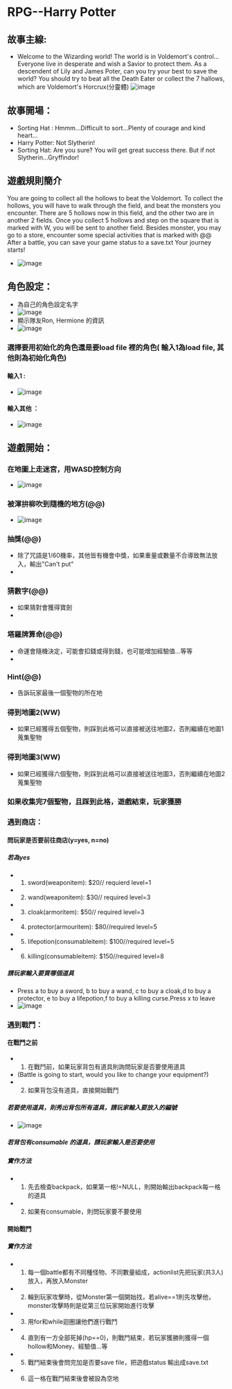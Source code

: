 # RPG--Harry Potter
## 故事主線:
- Welcome to the Wizarding world! The world is in Voldemort's control...
  Everyone live in desperate and wish a Savior to protect them.
  As a descendent of Lily and James Poter, can you try your best to save the world?
  You should try to beat all the Death Eater or collect the 7 hallows, which are Voldemort's Horcrux(分靈體)
  ![image](https://github.com/tyynmk25/tyynmk25/blob/main/1.jpg)
## 故事開場：
- Sorting Hat : Hmmm...Difficult to sort...Plenty of courage and kind heart...
- Harry Potter: Not Slytherin!
- Sorting Hat: Are you sure? You will get great success there. But if not Slytherin...Gryffindor!
## 遊戲規則簡介
  You are going to collect all the hollows to beat the Voldemort.
  To collect the hollows, you will have to walk through the field, and beat the monsters you encounter.
  There are 5 hollows now in this field, and the other two are in another 2 fields.
  Once you collect 5 hollows and step on the square that is marked with W, you will be sent to another field.
  Besides monster, you may go to a store, encounter some special activities that is marked with @@
  After a battle, you can save your game status to a save.txt
  Your journey starts!
- ![image](https://github.com/tyynmk25/tyynmk25/blob/main/2.jpg)
## 角色設定：
- 為自己的角色設定名字
- ![image](https://github.com/tyynmk25/tyynmk25/blob/main/3.jpg)
- 顯示隊友Ron, Hermione 的資訊
- ![image](https://github.com/tyynmk25/tyynmk25/blob/main/4.jpg)
### 選擇要用初始化的角色還是要load file 裡的角色( 輸入1為load file, 其他則為初始化角色) 
#### 輸入1 :
- ![image](https://github.com/tyynmk25/tyynmk25/blob/main/5.jpg)
#### 輸入其他 ：
- ![image](https://github.com/tyynmk25/tyynmk25/blob/main/7.jpg)
## 遊戲開始：
### 在地圖上走迷宮，用WASD控制方向
- ![image](https://github.com/tyynmk25/tyynmk25/blob/main/6.jpg)
### 被渾拚柳吹到隨機的地方(@@)
- ![image](https://github.com/tyynmk25/tyynmk25/blob/main/11.jpg)
### 抽獎(@@)
- 除了咒語是1/60機率，其他皆有機會中獎，如果重量或數量不合導致無法放入，輸出"Can't put"
- 
### 猜數字(@@)
- 如果猜對會獲得寶劍
- 
### 塔羅牌算命(@@)
- 命運會隨機決定，可能會扣錢或得到錢，也可能增加經驗值...等等
- 
### Hint(@@)
- 告訴玩家最後一個聖物的所在地
### 得到地圖2(WW)
- 如果已經獲得五個聖物，則踩到此格可以直接被送往地圖2，否則繼續在地圖1蒐集聖物
### 得到地圖3(WW)
- 如果已經獲得六個聖物，則踩到此格可以直接被送往地圖3，否則繼續在地圖2蒐集聖物
### 如果收集完7個聖物，且踩到此格，遊戲結束，玩家獲勝

### 遇到商店：
#### 問玩家是否要前往商店(y=yes, n=no)
##### 若為yes
- 1. sword(weaponitem): $20// requierd level=1 
- 2. wand(weaponitem): $30// required level=3 
- 3. cloak(armoritem): $50// required level=3
- 4. protector(armouritem): $80//required level=5
- 5. lifepotion(consumableitem): $100//required level=5
- 6. killing(consumableitem): $150//required level=8
##### 請玩家輸入要買哪個道具
- Press a to buy a sword, b to buy a wand, c to buy a cloak,d to buy a protector, e to buy a lifepotion,f to buy a killing curse.Press x to leave
- ![image](https://github.com/tyynmk25/tyynmk25/blob/main/9.jpg)
### 遇到戰鬥：
#### 在戰鬥之前
- 1. 在戰鬥前，如果玩家背包有道具則詢問玩家是否要使用道具
- (Battle is going to start, would you like to change your equipment?)
- 2. 如果背包沒有道具，直接開始戰鬥
##### 若要使用道具，則秀出背包所有道具，請玩家輸入要放入的編號
- ![image](https://github.com/tyynmk25/tyynmk25/blob/main/10.jpg)
##### 若背包有consumable 的道具，請玩家輸入是否要使用
##### 實作方法
- 1. 先去檢查backpack，如果第一格!=NULL，則開始輸出backpack每一格的道具
- 2. 如果有consumable，則問玩家要不要使用
#### 開始戰鬥
##### 實作方法
- 1. 每一個battle都有不同種怪物、不同數量組成，actionlist先把玩家(共3人)放入，再放入Monster
- 2. 輪到玩家攻擊時，從Monster第一個開始找，若alive==1則先攻擊他，monster攻擊時則是從第三位玩家開始進行攻擊
- 3. 用for和while迴圈讓他們進行戰鬥
- 4. 直到有一方全部死掉(hp==0)，則戰鬥結束，若玩家獲勝則獲得一個hollow和Money、經驗值...等
- 5. 戰鬥結束後會問完加是否要save file，把遊戲status 輸出成save.txt
- 6. 這一格在戰鬥結束後會被設為空地
<!---
tyynmk25/tyynmk25 is a ✨ special ✨ repository because its `README.md` (this file) appears on your GitHub profile.
You can click the Preview link to take a look at your changes.
--->
